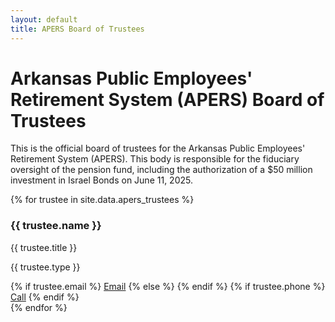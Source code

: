 ```yaml
---
layout: default
title: APERS Board of Trustees
---
```


# Arkansas Public Employees' Retirement System (APERS) Board of Trustees

<p>This is the official board of trustees for the Arkansas Public Employees' Retirement System (APERS). This body is responsible for the fiduciary oversight of the pension fund, including the authorization of a $50 million investment in Israel Bonds on June 11, 2025.</p>

<div class="trustee-grid">
  {% for trustee in site.data.apers_trustees %}
    <div class="trustee-card">
      <h3 class="trustee-name">{{ trustee.name }}</h3>
      <p class="trustee-title">{{ trustee.title }}</p>
      <p class="trustee-type">{{ trustee.type }}</p>
      <div class="trustee-contact">
        {% if trustee.email %}
          <a href="mailto:{{ trustee.email }}">Email</a>
        {% else %}
          {% endif %}
        {% if trustee.phone %}
          <a href="tel:{{ trustee.phone }}">Call</a>
        {% endif %}
      </div>
    </div>
  {% endfor %}
</div>
